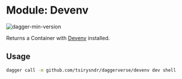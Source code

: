 # Module: Devenv

![dagger-min-version](https://img.shields.io/badge/dagger%20version-v0.9.11-green)

Returns a Container with [Devenv](https://devenv.sh/) installed.

## Usage

```sh
dagger call -m github.com/tsirysndr/daggerverse/devenv dev shell
```
